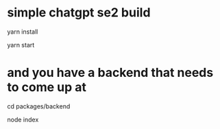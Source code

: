 # simple chatgpt se2 build 

yarn install

yarn start

# and you have a backend that needs to come up at 

cd packages/backend 

node index

